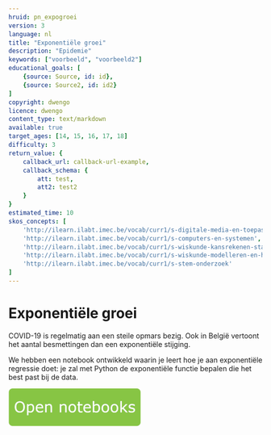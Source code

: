 ```yaml
---
hruid: pn_expogroei
version: 3
language: nl
title: "Exponentiële groei"
description: "Epidemie"
keywords: ["voorbeeld", "voorbeeld2"]
educational_goals: [
    {source: Source, id: id}, 
    {source: Source2, id: id2}
]
copyright: dwengo
licence: dwengo
content_type: text/markdown
available: true
target_ages: [14, 15, 16, 17, 18]
difficulty: 3
return_value: {
    callback_url: callback-url-example,
    callback_schema: {
        att: test,
        att2: test2
    }
}
estimated_time: 10
skos_concepts: [
    'http://ilearn.ilabt.imec.be/vocab/curr1/s-digitale-media-en-toepassingen', 
    'http://ilearn.ilabt.imec.be/vocab/curr1/s-computers-en-systemen', 
    'http://ilearn.ilabt.imec.be/vocab/curr1/s-wiskunde-kansrekenen-statistiek',
    'http://ilearn.ilabt.imec.be/vocab/curr1/s-wiskunde-modelleren-en-heuristiek', 
    'http://ilearn.ilabt.imec.be/vocab/curr1/s-stem-onderzoek'
]
---
```


# Exponentiële groei

COVID-19 is regelmatig aan een steile opmars bezig. Ook in België vertoont het aantal besmettingen dan een exponentiële stijging. 

We hebben een notebook ontwikkeld waarin je leert hoe je aan exponentiële regressie doet: je zal met Python de exponentiële functie bepalen die het best past bij de data.

[![](embed/Knop.png "Knop")](https://kiks.ilabt.imec.be/jupyterhub/?id=1210 "Notebooks Epidemie")
